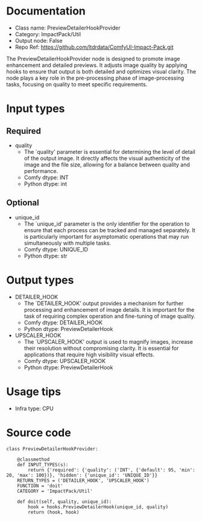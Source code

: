 # Documentation
- Class name: PreviewDetailerHookProvider
- Category: ImpactPack/Util
- Output node: False
- Repo Ref: https://github.com/ltdrdata/ComfyUI-Impact-Pack.git

The PreviewDetailerHookProvider node is designed to promote image enhancement and detailed previews. It adjusts image quality by applying hooks to ensure that output is both detailed and optimizes visual clarity. The node plays a key role in the pre-processing phase of image-processing tasks, focusing on quality to meet specific requirements.

# Input types
## Required
- quality
    - The `quality' parameter is essential for determining the level of detail of the output image. It directly affects the visual authenticity of the image and the file size, allowing for a balance between quality and performance.
    - Comfy dtype: INT
    - Python dtype: int
## Optional
- unique_id
    - The `unique_id' parameter is the only identifier for the operation to ensure that each process can be tracked and managed separately. It is particularly important for asymptomatic operations that may run simultaneously with multiple tasks.
    - Comfy dtype: UNIQUE_ID
    - Python dtype: str

# Output types
- DETAILER_HOOK
    - The `DETAILER_HOOK' output provides a mechanism for further processing and enhancement of image details. It is important for the task of requiring complex operation and fine-tuning of image quality.
    - Comfy dtype: DETAILER_HOOK
    - Python dtype: PreviewDetailerHook
- UPSCALER_HOOK
    - The `UPSCALER_HOOK' output is used to magnify images, increase their resolution without compromising clarity. It is essential for applications that require high visibility visual effects.
    - Comfy dtype: UPSCALER_HOOK
    - Python dtype: PreviewDetailerHook

# Usage tips
- Infra type: CPU

# Source code
```
class PreviewDetailerHookProvider:

    @classmethod
    def INPUT_TYPES(s):
        return {'required': {'quality': ('INT', {'default': 95, 'min': 20, 'max': 100})}, 'hidden': {'unique_id': 'UNIQUE_ID'}}
    RETURN_TYPES = ('DETAILER_HOOK', 'UPSCALER_HOOK')
    FUNCTION = 'doit'
    CATEGORY = 'ImpactPack/Util'

    def doit(self, quality, unique_id):
        hook = hooks.PreviewDetailerHook(unique_id, quality)
        return (hook, hook)
```